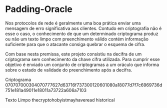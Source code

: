 # Padding-Oracle

Nos protocolos de rede é geralmente uma boa prática enviar uma mensagem de erro significativa aos clientes. Contudo em criptografia não é esse o caso, o conhecimento de que um determinado criptograma produz ou não um texto limpo com preenchimento válido contém informação suficiente para que o atacante consiga quebrar o esquema de cifra.

Com base nesta premissa, este projeto consistiu na decifra de um criptograma sem conhecimento da chave cifra utilizada. Para cumprir esse objetivo é enviado um conjunto de criptogramas a um oráculo que informa sobre o estado de validade do preenchimento após a decifra.


Criptograma
070707000304070777627d63716f737300120601080a18077d7f7c6969736d751e181a49011e18011a73722a606a7103

Texto Limpo
thecryptohobyistmayhaveread historical

